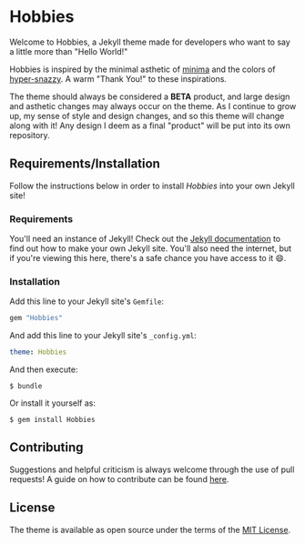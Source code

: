 # Hobbies

Welcome to Hobbies, a Jekyll theme made for developers who want to say a little more than "Hello World!"

Hobbies is inspired by the minimal asthetic of [minima](https://github.com/jekyll/minima) and the colors of [hyper-snazzy](https://github.com/sindresorhus/hyper-snazzy). A warm "Thank You!" to these inspirations.

The theme should always be considered a **BETA** product, and large design and asthetic changes may always occur on the theme. As I continue to grow up, my sense of style and design changes, and so this theme will change along with it! Any design I deem as a final "product" will be put into its own repository.

## Requirements/Installation

Follow the instructions below in order to install *Hobbies* into your own Jekyll site!

### Requirements

You'll need an instance of Jekyll! Check out the [Jekyll documentation](https://jekyllrb.com/docs/home/) to find out how to make your own Jekyll site. You'll also need the internet, but if you're viewing this here, there's a safe chance you have access to it 😄.

### Installation

Add this line to your Jekyll site's `Gemfile`:

```ruby
gem "Hobbies"
```

And add this line to your Jekyll site's `_config.yml`:

```yaml
theme: Hobbies
```

And then execute:

    $ bundle

Or install it yourself as:

    $ gem install Hobbies

## Contributing

Suggestions and helpful criticism is always welcome through the use of pull requests! A guide on how to contribute can be found [here](https://github.com/HobbieJ/Hobbies/blob/master/CONTRIBUTING.md).

## License

The theme is available as open source under the terms of the [MIT License](https://opensource.org/licenses/MIT).